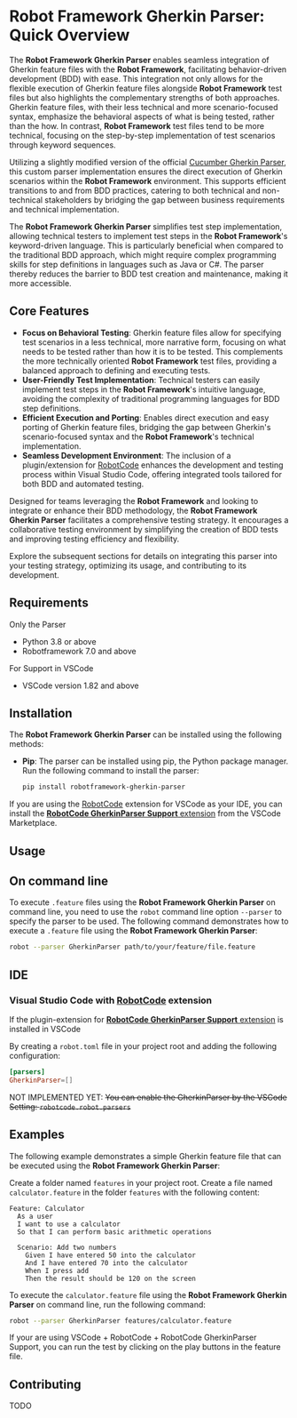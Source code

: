 # **Robot Framework Gherkin Parser**: Quick Overview

The **Robot Framework Gherkin Parser** enables seamless integration of Gherkin feature files with the **Robot Framework**, facilitating behavior-driven development (BDD) with ease. This integration not only allows for the flexible execution of Gherkin feature files alongside **Robot Framework** test files but also highlights the complementary strengths of both approaches. Gherkin feature files, with their less technical and more scenario-focused syntax, emphasize the behavioral aspects of what is being tested, rather than the how. In contrast, **Robot Framework** test files tend to be more technical, focusing on the step-by-step implementation of test scenarios through keyword sequences.

Utilizing a slightly modified version of the official [Cucumber Gherkin Parser](https://github.com/cucumber/gherkin), this custom parser implementation ensures the direct execution of Gherkin scenarios within the **Robot Framework** environment. This supports efficient transitions to and from BDD practices, catering to both technical and non-technical stakeholders by bridging the gap between business requirements and technical implementation.

The **Robot Framework Gherkin Parser** simplifies test step implementation, allowing technical testers to implement test steps in the **Robot Framework**'s keyword-driven language. This is particularly beneficial when compared to the traditional BDD approach, which might require complex programming skills for step definitions in languages such as Java or C#. The parser thereby reduces the barrier to BDD test creation and maintenance, making it more accessible.

## Core Features

- **Focus on Behavioral Testing**: Gherkin feature files allow for specifying test scenarios in a less technical, more narrative form, focusing on what needs to be tested rather than how it is to be tested. This complements the more technically oriented **Robot Framework** test files, providing a balanced approach to defining and executing tests.
- **User-Friendly Test Implementation**: Technical testers can easily implement test steps in the **Robot Framework**'s intuitive language, avoiding the complexity of traditional programming languages for BDD step definitions.
- **Efficient Execution and Porting**: Enables direct execution and easy porting of Gherkin feature files, bridging the gap between Gherkin's scenario-focused syntax and the **Robot Framework**'s technical implementation.
- **Seamless Development Environment**: The inclusion of a plugin/extension for [RobotCode](https://robotcode.io) enhances the development and testing process within Visual Studio Code, offering integrated tools tailored for both BDD and automated testing.

Designed for teams leveraging the **Robot Framework** and looking to integrate or enhance their BDD methodology, the **Robot Framework Gherkin Parser** facilitates a comprehensive testing strategy. It encourages a collaborative testing environment by simplifying the creation of BDD tests and improving testing efficiency and flexibility.

Explore the subsequent sections for details on integrating this parser into your testing strategy, optimizing its usage, and contributing to its development.

## Requirements

Only the Parser

* Python 3.8 or above
* Robotframework 7.0 and above

For Support in VSCode

* VSCode version 1.82 and above

## Installation

The **Robot Framework Gherkin Parser** can be installed using the following methods:

- **Pip**: The parser can be installed using pip, the Python package manager. Run the following command to install the parser:

  ```bash
  pip install robotframework-gherkin-parser
  ```

If you are using the [RobotCode](https://marketplace.visualstudio.com/items?itemName=d-biehl.robotcode) extension for VSCode as your IDE, you can install the [**RobotCode GherkinParser Support** extension](https://marketplace.visualstudio.com/items?itemName=d-biehl.robotcode-gherkin) from the VSCode Marketplace.


## Usage

## On command line

To execute `.feature` files using the **Robot Framework Gherkin Parser** on command line, you need to use the `robot` command line option `--parser` to specify the parser to be used. The following command demonstrates how to execute a `.feature` file using the **Robot Framework Gherkin Parser**:

```bash
robot --parser GherkinParser path/to/your/feature/file.feature
```

## IDE

### Visual Studio Code with [RobotCode](https://marketplace.visualstudio.com/items?itemName=d-biehl.robotcode) extension

If the plugin-extension for [**RobotCode GherkinParser Support** extension](https://marketplace.visualstudio.com/items?itemName=d-biehl.robotcode-gherkin) is installed in VSCode

By creating a `robot.toml` file in your project root and adding the following configuration:

```toml
[parsers]
GherkinParser=[]
```

NOT IMPLEMENTED YET: ~~You can enable the GherkinParser by the VSCode Setting: `robotcode.robot.parsers`~~

## Examples

The following example demonstrates a simple Gherkin feature file that can be executed using the **Robot Framework Gherkin Parser**:

Create a folder named `features` in your project root.
Create a file named `calculator.feature` in the folder `features` with the following content:

```gherkin
Feature: Calculator
  As a user
  I want to use a calculator
  So that I can perform basic arithmetic operations

  Scenario: Add two numbers
    Given I have entered 50 into the calculator
    And I have entered 70 into the calculator
    When I press add
    Then the result should be 120 on the screen
```

To execute the `calculator.feature` file using the **Robot Framework Gherkin Parser** on command line, run the following command:

```bash
robot --parser GherkinParser features/calculator.feature
```

If your are using VSCode + RobotCode + RobotCode GherkinParser Support, you can run the test by clicking on the play buttons in the feature file.



## Contributing

TODO
